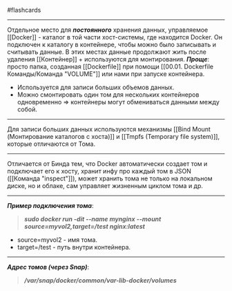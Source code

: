 #flashcards
***
Отдельное место для ***постоянного*** хранения данных, управляемое [[Docker]] - каталог в той части хост-системы, где находится Docker. Он подключен к каталогу в контейнере, чтобы можно было записывать и считывать данные.
В этих местах данные продолжают жить после удаления [[Контейнер]] + используются для монтирования.
	***Проще***: просто папка, созданная [[Dockerfile]] при помощи [[00.01. Dockerfile Команды/Команда "VOLUME"]] или нами при запуске контейнера.
- Используется для записи больших объемов данных.
- Можно смонтировать один том для нескольких контейнеров одновременно => контейнеры могут обмениваться данными между собой.
***
Для записи больших данных используются механизмы [[Bind Mount (Монтирование каталогов с хоста)]] и [[Tmpfs (Temporary file system)]], которые отличаются от Тома.
***
Отличается от Бинда тем, что Docker автоматически создает том и подключает его к хосту, хранит инфу про каждый том в JSON ([[Команда "inspect"]]), может хранить тома не только на локальном диске, но и облаке, сам управляет жизненным циклом тома и др.
***
***Пример подключения тома***:
>***sudo docker run -dit --name mynginx --mount source=myvol2,target=/test nginx:latest***
- source=myvol2 - имя тома.
- target=/test - путь внутри контейнера.
***
***Адрес томов (через Snap)***:
>***/var/snap/docker/common/var-lib-docker/volumes***
<!--SR:!2025-10-09,3,250-->